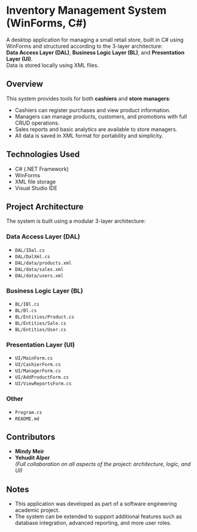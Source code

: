 # Inventory Management System (WinForms, C#)

A desktop application for managing a small retail store, built in C# using WinForms and structured according to the 3-layer architecture:  
**Data Access Layer (DAL)**, **Business Logic Layer (BL)**, and **Presentation Layer (UI)**.  
Data is stored locally using XML files.

## Overview

This system provides tools for both **cashiers** and **store managers**:

- Cashiers can register purchases and view product information.
- Managers can manage products, customers, and promotions with full CRUD operations.
- Sales reports and basic analytics are available to store managers.
- All data is saved in XML format for portability and simplicity.

## Technologies Used

- C# (.NET Framework)
- WinForms
- XML file storage
- Visual Studio IDE

## Project Architecture

The system is built using a modular 3-layer architecture:

### Data Access Layer (DAL)
- `DAL/IDal.cs`  
- `DAL/DalXml.cs`  
- `DAL/data/products.xml`  
- `DAL/data/sales.xml`  
- `DAL/data/users.xml`  

### Business Logic Layer (BL)
- `BL/IBl.cs`  
- `BL/Bl.cs`  
- `BL/Entities/Product.cs`  
- `BL/Entities/Sale.cs`  
- `BL/Entities/User.cs`  

### Presentation Layer (UI)
- `UI/MainForm.cs`  
- `UI/CashierForm.cs`  
- `UI/ManagerForm.cs`  
- `UI/AddProductForm.cs`  
- `UI/ViewReportsForm.cs`  

### Other
- `Program.cs`  
- `README.md`  

## Contributors

- **Mindy Meir**  
- **Yehudit Alper**  
*(Full collaboration on all aspects of the project: architecture, logic, and UI)*

## Notes

- This application was developed as part of a software engineering academic project.
- The system can be extended to support additional features such as database integration, advanced reporting, and more user roles.
